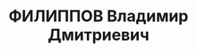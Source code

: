 ---
title: ФИЛИППОВ Владимир Дмитриевич
description: 'русский

  Прож.: Аз.ССР, г. Баку.

  Арестован в 1937

  Приговор: ВК ВС СССР, 10.1937 - ИТЛ Красноярский край.

  Источники: Сталинский список от 03.10.1937 (Аз.ССР, Кат.2)| БД Красноярского общества
  "Мемориал".'
---